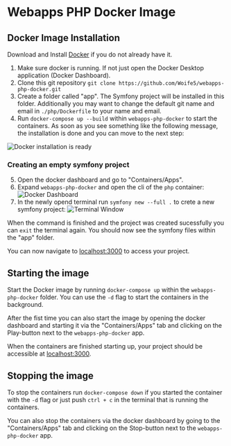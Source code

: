 # Webapps PHP Docker Image

## Docker Image Installation
Download and Install [Docker](https://www.docker.com/get-started "How to install docker") if you do not already have it.

1. Make sure docker is running. If not just open the Docker Desktop application (Docker Dashboard).
2. Clone this git repository `git clone https://github.com/Woife5/webapps-php-docker.git`
3. Create a folder called "app". The Symfony project will be installed in this folder. Additionally you may want to change the default git name and email in `./php/Dockerfile` to your name and email.
4. Run `docker-compose up --build` within `webapps-php-docker` to start the containers. As soon as you see something like the following message, the installation is done and you can move to the next step:

![Docker installation is ready](https://i.ibb.co/yRPBYvs/Container-Ready.png)

### Creating an empty symfony project
5. Open the docker dashboard and go to "Containers/Apps".
6. Expand `webapps-php-docker` and open the cli of the `php` container: ![Docker Dashboard](https://i.ibb.co/tHnMqr4/dockerdashboard.png)
7. In the newly opend terminal run `symfony new --full .` to crete a new symfony project: ![Terminal Window](https://i.ibb.co/PMH8tmg/dockerterminal.png)

When the command is finished and the project was created sucessfully you can `exit` the terminal again. You should now see the symfony files within the "app" folder.

You can now navigate to [localhost:3000](http://localhost:3000) to access your project.

## Starting the image
Start the Docker image by running ```docker-compose up``` within the `webapps-php-docker` folder. You can use the `-d` flag to start the containers in the background.

After the fist time you can also start the image by opening the docker dashboard and starting it via the "Containers/Apps" tab and clicking on the Play-button next to the `webapps-php-docker` app.

When the containers are finished starting up, your project should be accessible at [localhost:3000](http://localhost:3000).

## Stopping the image
To stop the containers run ```docker-compose down``` if you started the container with the `-d` flag or just push ```ctrl + c``` in the terminal that is running the containers.

You can also stop the containers via the docker dashboard by going to the "Containers/Apps" tab and clicking on the Stop-button next to the `webapps-php-docker` app.
